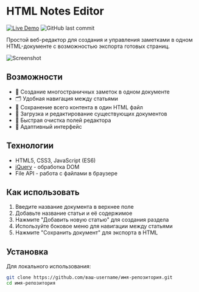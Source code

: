# HTML Notes Editor

[![Live Demo](https://img.shields.io/badge/demo-live-green.svg)](https://github.com/Vitaly-72/notes-on-training/)
![GitHub last commit](https://github.com/Vitaly-72/notes-on-training/)

Простой веб-редактор для создания и управления заметками в одном HTML-документе с возможностью экспорта готовых страниц.

![Screenshot](screenshot.png) <!-- Добавьте скриншот в папку проекта -->

## Возможности

- 📝 Создание многостраничных заметок в одном документе
- 🗂️ Удобная навигация между статьями
- 📂 Сохранение всего контента в один HTML файл
- 🔄 Загрузка и редактирование существующих документов
- 🧹 Быстрая очистка полей редактора
- 📱 Адаптивный интерфейс

## Технологии

- HTML5, CSS3, JavaScript (ES6)
- [jQuery](https://jquery.com/) - обработка DOM
- File API - работа с файлами в браузере


## Как использовать

1. Введите название документа в верхнее поле
2. Добавьте название статьи и её содержимое
3. Нажмите "Добавить новую статью" для создания раздела
4. Используйте боковое меню для навигации между статьями
5. Нажмите "Сохранить документ" для экспорта в HTML

## Установка

Для локального использования:

```bash
git clone https://github.com/ваш-username/имя-репозитория.git
cd имя-репозитория
